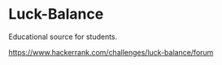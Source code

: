 # Luck-Balance
Educational source for students.

https://www.hackerrank.com/challenges/luck-balance/forum
